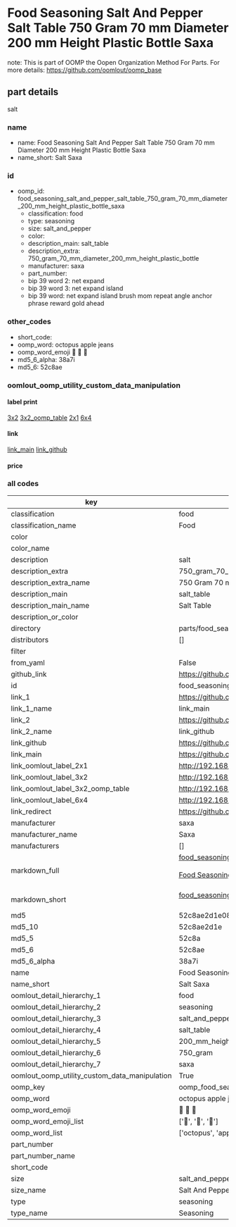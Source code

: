 # Food Seasoning Salt And Pepper Salt Table 750 Gram 70 mm Diameter 200 mm Height Plastic Bottle Saxa  

note: This is part of OOMP the Oopen Organization Method For Parts. For more details: https://github.com/oomlout/oomp_base

##  part details
  



salt



### name
* name: Food Seasoning Salt And Pepper Salt Table 750 Gram 70 mm Diameter 200 mm Height Plastic Bottle Saxa
* name_short: Salt Saxa
### id
* oomp_id: food_seasoning_salt_and_pepper_salt_table_750_gram_70_mm_diameter_200_mm_height_plastic_bottle_saxa
  * classification: food
  * type: seasoning
  * size: salt_and_pepper
  * color: 
  * description_main: salt_table
  * description_extra: 750_gram_70_mm_diameter_200_mm_height_plastic_bottle
  * manufacturer: saxa
  * part_number: 
  * bip 39 word 2: net expand
  * bip 39 word 3: net expand island
  * bip 39 word: net expand island brush mom repeat angle anchor phrase reward gold ahead

### other_codes
* short_code: 
* oomp_word: octopus apple jeans
* oomp_word_emoji :octopus: :apple: :jeans:
* md5_6_alpha: 38a7i
* md5_6: 52c8ae






### oomlout_oomp_utility_custom_data_manipulation
#### label print
[3x2](http://192.168.1.245:1112/?label=oomp%2038a7i)
[3x2_oomp_table](http://192.168.1.108:1112/?label=oomp%2038a7i)
[2x1](http://192.168.1.242:1112/?label=oomp%2038a7i)
[6x4](http://192.168.1.55:1112/?label=oomp%2038a7i)    

#### link

[link_main](https://github.com/oomlout/oomlout_oomp_version_1_messy/tree/main/parts/food_seasoning_salt_and_pepper_salt_table_750_gram_70_mm_diameter_200_mm_height_plastic_bottle_saxa) [link_github](https://github.com/oomlout/oomlout_oomp_version_1_messy/tree/main/parts/food_seasoning_salt_and_pepper_salt_table_750_gram_70_mm_diameter_200_mm_height_plastic_bottle_saxa)                             

#### price







### all codes 
| key | value |  
| --- | --- |  
| classification | food |  
| classification_name | Food |  
| color |  |  
| color_name |  |  
| description | salt |  
| description_extra | 750_gram_70_mm_diameter_200_mm_height_plastic_bottle |  
| description_extra_name | 750 Gram 70 mm Diameter 200 mm Height Plastic Bottle |  
| description_main | salt_table |  
| description_main_name | Salt Table |  
| description_or_color |   |  
| directory | parts/food_seasoning_salt_and_pepper_salt_table_750_gram_70_mm_diameter_200_mm_height_plastic_bottle_saxa |  
| distributors | [] |  
| filter |  |  
| from_yaml | False |  
| github_link | https://github.com/oomlout/oomlout_oomp_part_src/tree/main/parts/food_seasoning_salt_and_pepper_salt_table_750_gram_70_mm_diameter_200_mm_height_plastic_bottle_saxa |  
| id | food_seasoning_salt_and_pepper_salt_table_750_gram_70_mm_diameter_200_mm_height_plastic_bottle_saxa |  
| link_1 | https://github.com/oomlout/oomlout_oomp_version_1_messy/tree/main/parts/food_seasoning_salt_and_pepper_salt_table_750_gram_70_mm_diameter_200_mm_height_plastic_bottle_saxa |  
| link_1_name | link_main |  
| link_2 | https://github.com/oomlout/oomlout_oomp_version_1_messy/tree/main/parts/food_seasoning_salt_and_pepper_salt_table_750_gram_70_mm_diameter_200_mm_height_plastic_bottle_saxa |  
| link_2_name | link_github |  
| link_github | https://github.com/oomlout/oomlout_oomp_version_1_messy/tree/main/parts/food_seasoning_salt_and_pepper_salt_table_750_gram_70_mm_diameter_200_mm_height_plastic_bottle_saxa |  
| link_main | https://github.com/oomlout/oomlout_oomp_version_1_messy/tree/main/parts/food_seasoning_salt_and_pepper_salt_table_750_gram_70_mm_diameter_200_mm_height_plastic_bottle_saxa |  
| link_oomlout_label_2x1 | http://192.168.1.242:1112/?label=oomp%2038a7i |  
| link_oomlout_label_3x2 | http://192.168.1.245:1112/?label=oomp%2038a7i |  
| link_oomlout_label_3x2_oomp_table | http://192.168.1.108:1112/?label=oomp%2038a7i |  
| link_oomlout_label_6x4 | http://192.168.1.55:1112/?label=oomp%2038a7i |  
| link_redirect | https://github.com/oomlout/oomlout_oomp_version_1_messy/tree/main/parts/food_seasoning_salt_and_pepper_salt_table_750_gram_70_mm_diameter_200_mm_height_plastic_bottle_saxa |  
| manufacturer | saxa |  
| manufacturer_name | Saxa |  
| manufacturers | [] |  
| markdown_full | [food_seasoning_salt_and_pepper_salt_table_750_gram_70_mm_diameter_200_mm_height_plastic_bottle_saxa](none)<br>[](none)<br>[Food Seasoning Salt And Pepper Salt Table 750 Gram 70 Mm Diameter 200 Mm Height Plastic Bottle Saxa](none)<br><br> |  
| markdown_short | [food_seasoning_salt_and_pepper_salt_table_750_gram_70_mm_diameter_200_mm_height_plastic_bottle_saxa](none)<br><br> |  
| md5 | 52c8ae2d1e08611adac761d2ecd40ca5 |  
| md5_10 | 52c8ae2d1e |  
| md5_5 | 52c8a |  
| md5_6 | 52c8ae |  
| md5_6_alpha | 38a7i |  
| name | Food Seasoning Salt And Pepper Salt Table 750 Gram 70 mm Diameter 200 mm Height Plastic Bottle Saxa |  
| name_short | Salt Saxa |  
| oomlout_detail_hierarchy_1 | food |  
| oomlout_detail_hierarchy_2 | seasoning |  
| oomlout_detail_hierarchy_3 | salt_and_pepper |  
| oomlout_detail_hierarchy_4 | salt_table |  
| oomlout_detail_hierarchy_5 | 200_mm_height |  
| oomlout_detail_hierarchy_6 | 750_gram |  
| oomlout_detail_hierarchy_7 | saxa |  
| oomlout_oomp_utility_custom_data_manipulation | True |  
| oomp_key | oomp_food_seasoning_salt_and_pepper_salt_table_750_gram_70_mm_diameter_200_mm_height_plastic_bottle_saxa |  
| oomp_word | octopus apple jeans |  
| oomp_word_emoji | :octopus: :apple: :jeans: |  
| oomp_word_emoji_list | [':octopus:', ':apple:', ':jeans:'] |  
| oomp_word_list | ['octopus', 'apple', 'jeans'] |  
| part_number |  |  
| part_number_name |  |  
| short_code |  |  
| size | salt_and_pepper |  
| size_name | Salt And Pepper |  
| type | seasoning |  
| type_name | Seasoning |  
